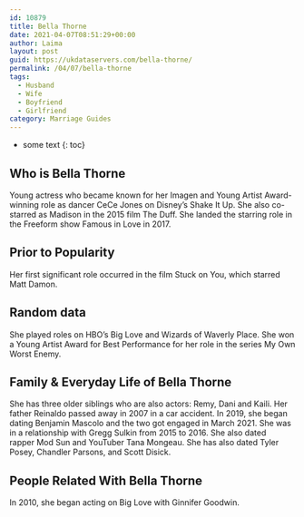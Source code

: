 ```yaml
---
id: 10879
title: Bella Thorne
date: 2021-04-07T08:51:29+00:00
author: Laima
layout: post
guid: https://ukdataservers.com/bella-thorne/
permalink: /04/07/bella-thorne
tags:
  - Husband
  - Wife
  - Boyfriend
  - Girlfriend
category: Marriage Guides
---
```


* some text
{: toc}


## Who is Bella Thorne
                  
                  
                  
Young actress who became known for her Imagen and Young Artist Award-winning role as dancer CeCe Jones on Disney&#8217;s Shake It Up. She also co-starred as Madison in the 2015 film The Duff. She landed the starring role in the Freeform show Famous in Love in 2017. 
                  
              
            
              
            
                
                
                
## Prior to Popularity
                  
                  
                  
Her first significant role occurred in the film Stuck on You, which starred Matt Damon. 
                  
              
            
              
            
                
                
                
## Random data
                  
                  
                  
She played roles on HBO&#8217;s Big Love and Wizards of Waverly Place. She won a Young Artist Award for Best Performance for her role in the series My Own Worst Enemy.
                  
              
            
              
            
                
                
                
## Family & Everyday Life of Bella Thorne
                  
                  
                  
She has three older siblings who are also actors: Remy, Dani and Kaili. Her father Reinaldo passed away in 2007 in a car accident. In 2019, she began dating Benjamin Mascolo and the two got engaged in March 2021. She was in a relationship with Gregg Sulkin from 2015 to 2016. She also dated rapper Mod Sun and YouTuber Tana Mongeau. She has also dated Tyler Posey, Chandler Parsons, and Scott Disick.
                  
              
            
              
            
                
                
                
## People Related With Bella Thorne
                  
                  
                  
In 2010, she began acting on Big Love with Ginnifer Goodwin.
                  
              
            
              
            
                
              
            
              
              
            
            
              
            
          
          
          